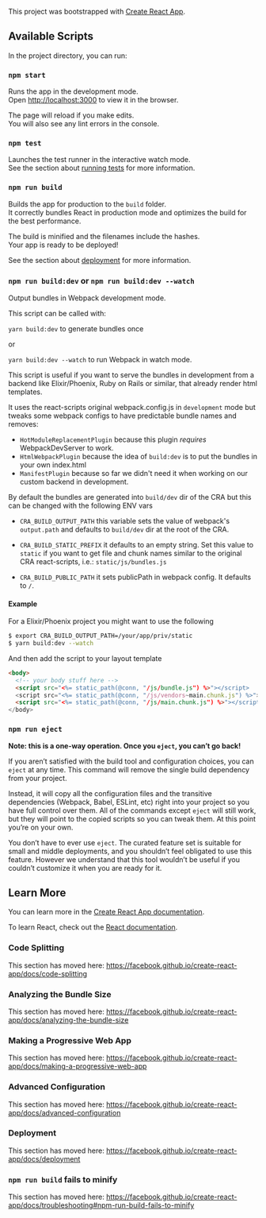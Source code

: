 This project was bootstrapped with [Create React App](https://github.com/facebook/create-react-app).

## Available Scripts

In the project directory, you can run:

### `npm start`

Runs the app in the development mode.<br>
Open [http://localhost:3000](http://localhost:3000) to view it in the browser.

The page will reload if you make edits.<br>
You will also see any lint errors in the console.

### `npm test`

Launches the test runner in the interactive watch mode.<br>
See the section about [running tests](https://facebook.github.io/create-react-app/docs/running-tests) for more information.

### `npm run build`

Builds the app for production to the `build` folder.<br>
It correctly bundles React in production mode and optimizes the build for the best performance.

The build is minified and the filenames include the hashes.<br>
Your app is ready to be deployed!

See the section about [deployment](https://facebook.github.io/create-react-app/docs/deployment) for more information.

### `npm run build:dev` or `npm run build:dev --watch`

Output bundles in Webpack development mode.

This script can be called with:

`yarn build:dev` to generate bundles once

or

`yarn build:dev --watch` to run Webpack in watch mode.

This script is useful if you want to serve the bundles in development from a backend like Elixir/Phoenix, Ruby on Rails or similar, that already render html templates.

It uses the react-scripts original webpack.config.js in `development` mode but tweaks some webpack configs to have predictable bundle names and removes:

- `HotModuleReplacementPlugin` because this plugin _requires_ WebpackDevServer to work.
- `HtmlWebpackPlugin` because the idea of `build:dev` is to put the bundles in your own index.html
- `ManifestPlugin` because so far we didn't need it when working on our custom backend in development.

By default the bundles are generated into `build/dev` dir of the CRA but this can be changed with the following ENV vars

- `CRA_BUILD_OUTPUT_PATH` this variable sets the value of webpack's `output.path` and defaults to `build/dev` dir at the root of the CRA.

- `CRA_BUILD_STATIC_PREFIX` it defaults to an empty string. Set this value to `static` if you want to get file and chunk names similar to the original CRA react-scripts, i.e.: `static/js/bundles.js`

- `CRA_BUILD_PUBLIC_PATH` it sets publicPath in webpack config. It defaults to `/`.

#### Example

For a Elixir/Phoenix project you might want to use the following

```bash
$ export CRA_BUILD_OUTPUT_PATH=/your/app/priv/static
$ yarn build:dev --watch
```

And then add the script to your layout template

```html
<body>
  <!-- your body stuff here -->
  <script src="<%= static_path(@conn, "/js/bundle.js") %>"></script>
  <script src="<%= static_path(@conn, "/js/vendors~main.chunk.js") %>"></script>
  <script src="<%= static_path(@conn, "/js/main.chunk.js") %>"></script>
</body>
```

### `npm run eject`

**Note: this is a one-way operation. Once you `eject`, you can’t go back!**

If you aren’t satisfied with the build tool and configuration choices, you can `eject` at any time. This command will remove the single build dependency from your project.

Instead, it will copy all the configuration files and the transitive dependencies (Webpack, Babel, ESLint, etc) right into your project so you have full control over them. All of the commands except `eject` will still work, but they will point to the copied scripts so you can tweak them. At this point you’re on your own.

You don’t have to ever use `eject`. The curated feature set is suitable for small and middle deployments, and you shouldn’t feel obligated to use this feature. However we understand that this tool wouldn’t be useful if you couldn’t customize it when you are ready for it.

## Learn More

You can learn more in the [Create React App documentation](https://facebook.github.io/create-react-app/docs/getting-started).

To learn React, check out the [React documentation](https://reactjs.org/).

### Code Splitting

This section has moved here: https://facebook.github.io/create-react-app/docs/code-splitting

### Analyzing the Bundle Size

This section has moved here: https://facebook.github.io/create-react-app/docs/analyzing-the-bundle-size

### Making a Progressive Web App

This section has moved here: https://facebook.github.io/create-react-app/docs/making-a-progressive-web-app

### Advanced Configuration

This section has moved here: https://facebook.github.io/create-react-app/docs/advanced-configuration

### Deployment

This section has moved here: https://facebook.github.io/create-react-app/docs/deployment

### `npm run build` fails to minify

This section has moved here: https://facebook.github.io/create-react-app/docs/troubleshooting#npm-run-build-fails-to-minify
